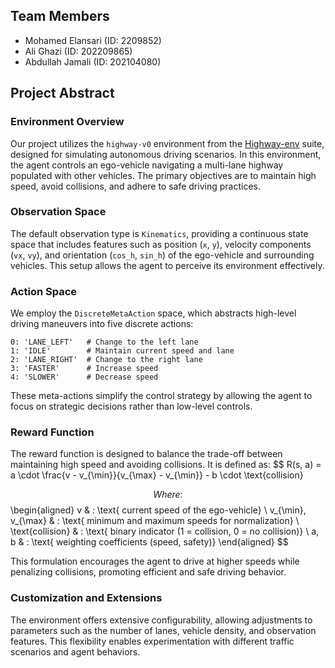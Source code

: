 ## **Team Members**

- Mohamed Elansari (ID: 2209852)
- Ali Ghazi (ID: 202209865)
- Abdullah Jamali (ID: 202104080)
## **Project Abstract**

### **Environment Overview**

Our project utilizes the `highway-v0` environment from the [Highway-env](https://highway-env.farama.org/environments/highway/) suite, designed for simulating autonomous driving scenarios. In this environment, the agent controls an ego-vehicle navigating a multi-lane highway populated with other vehicles. The primary objectives are to maintain high speed, avoid collisions, and adhere to safe driving practices.

### **Observation Space**

The default observation type is `Kinematics`, providing a continuous state space that includes features such as position (`x`, `y`), velocity components (`vx`, `vy`), and orientation (`cos_h`, `sin_h`) of the ego-vehicle and surrounding vehicles. This setup allows the agent to perceive its environment effectively.

### **Action Space**

We employ the `DiscreteMetaAction` space, which abstracts high-level driving maneuvers into five discrete actions:

```
0: 'LANE_LEFT'   # Change to the left lane
1: 'IDLE'        # Maintain current speed and lane
2: 'LANE_RIGHT'  # Change to the right lane
3: 'FASTER'      # Increase speed
4: 'SLOWER'      # Decrease speed

```

These meta-actions simplify the control strategy by allowing the agent to focus on strategic decisions rather than low-level controls. 

### **Reward Function**
The reward function is designed to balance the trade-off between maintaining high speed and avoiding collisions. It is defined as:
$$
R(s, a) = a \cdot \frac{v - v_{\min}}{v_{\max} - v_{\min}} - b \cdot \text{collision}

$$
Where:
$$
\begin{aligned}
v & : \text{ current speed of the ego-vehicle} \\
v_{\min}, v_{\max} & : \text{ minimum and maximum speeds for normalization} \\
\text{collision} & : \text{ binary indicator (1 = collision, 0 = no collision)} \\
a, b & : \text{ weighting coefficients (speed, safety)}
\end{aligned}
$$

This formulation encourages the agent to drive at higher speeds while penalizing collisions, promoting efficient and safe driving behavior.

### **Customization and Extensions**
The environment offers extensive configurability, allowing adjustments to parameters such as the number of lanes, vehicle density, and observation features. This flexibility enables experimentation with different traffic scenarios and agent behaviors.
